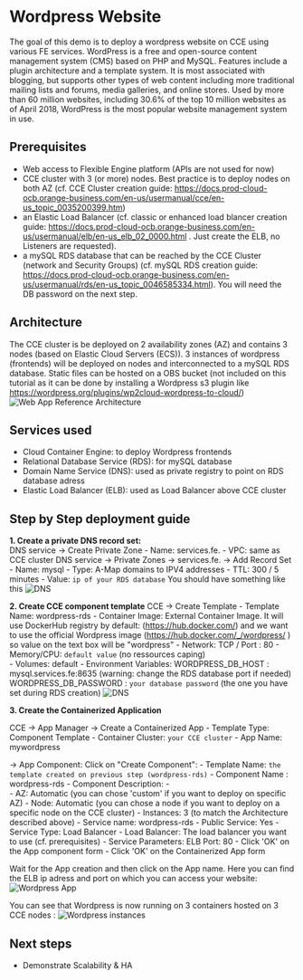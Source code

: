 <!-- TITLE: 2. Wordpress -->
<!-- SUBTITLE: A quick summary of Cce -->

# Wordpress Website 

The goal of this demo is to deploy a wordpress website on CCE using various FE services.
WordPress is a free and open-source content management system (CMS) based on PHP and MySQL. Features include a plugin architecture and a template system. It is most associated with blogging, but supports other types of web content including more traditional mailing lists and forums, media galleries, and online stores. Used by more than 60 million websites, including 30.6% of the top 10 million websites as of April 2018, WordPress is the most popular website management system in use.

## Prerequisites 
- Web access to Flexible Engine platform (APIs are not used for now)
- CCE cluster with 3 (or more) nodes. Best practice is to deploy nodes on both AZ (cf. CCE Cluster creation guide: https://docs.prod-cloud-ocb.orange-business.com/en-us/usermanual/cce/en-us_topic_0035200399.htm) 
- an Elastic Load Balancer  (cf. classic or enhanced load blancer creation guide: https://docs.prod-cloud-ocb.orange-business.com/en-us/usermanual/elb/en-us_elb_02_0000.html . Just create the ELB, no Listeners are requested).
- a mySQL RDS database that can be reached by the CCE Cluster (network and Security Groups) (cf. mySQL RDS creation guide: https://docs.prod-cloud-ocb.orange-business.com/en-us/usermanual/rds/en-us_topic_0046585334.html). You will need the DB password on the next step.

## Architecture
The CCE cluster is be deployed on 2 availability zones (AZ) and contains 3 nodes (based on Elastic Cloud Servers (ECS)). 3 instances of wordpress (frontends) will be deployed on nodes and interconnected to a mySQL RDS database. Static files can be hosted on a OBS bucket (not included on this tutorial as it can be done by installing a Wordpress s3 plugin like https://wordpress.org/plugins/wp2cloud-wordpress-to-cloud/) 
![Web App Reference Architecture](https://obs-public-staticfiles.oss.eu-west-0.prod-cloud-ocb.orange-business.com/Wordpress%20CCE%20RDS%20S3%20%281%29.png)

## Services used
- Cloud Container Engine: to deploy Wordpress frontends 
- Relational Database Service (RDS): for mySQL database 
- Domain Name Service (DNS): used as private registry to point on RDS database adress
- Elastic Load Balancer (ELB): used as Load Balancer above CCE cluster

## Step by Step deployment guide
**1. Create a private DNS record set:**		
		DNS service -> Create Private Zone
		- Name: services.fe.
		- VPC: same as CCE cluster
		DNS service -> Private Zones -> services.fe. -> Add Record Set
		- Name: mysql
		- Type: A-Map domains to IPV4 addresses
		- TTL: 300 / 5 minutes
		- Value: `ip of your RDS database`
		You should have something like this 
		![DNS](https://obs-public-staticfiles.oss.eu-west-0.prod-cloud-ocb.orange-business.com/DNS.png)
		
**2. Create CCE component template**
		CCE -> Create Template
		- Template Name: wordpress-rds
		- Container Image: External Container Image. 
		It will use DockerHub registry by default: (https://hub.docker.com/) and we want to use the official Wordpress image (https://hub.docker.com/_/wordpress/ ) so value on the text box will be "wordpress"
		- Network: TCP / Port : 80
		- Memory/CPU: `default value` (no ressources caping)  
		- Volumes: default
		- Environment Variables: 
		WORDPRESS_DB_HOST : mysql.services.fe:8635 (warning: change the RDS database port if needed)
		WORDPRESS_DB_PASSWORD : `your database password` (the one you have set during RDS creation)
		![DNS](https://obs-public-staticfiles.oss.eu-west-0.prod-cloud-ocb.orange-business.com/CCE%20wordpress.png)

**3. Create the Containerized Application**

CCE -> App Manager -> Create a Containerized App
	- Template Type: Component Template
	- Container Cluster: `your CCE cluster`
	- App Name: mywordpress

-> App Component: Click on "Create Component":
	- Template Name: `the template created on previous step (wordpress-rds)`
	- Component Name : wordpress-rds
	- Component Description: - 		
	- AZ: Automatic (you can chose 'custom' if you want to deploy on specific AZ) 
	- Node: Automatic (you can chose a node if you want to deploy on a specific node on the CCE cluster)
	- Instances: 3 (to match the Architecture described above)
	- Service name: wordpress-rds
	- Public Service: Yes
	- Service Type: Load Balancer
	- Load Balancer: The load balancer you want to use (cf. prerequisites)
	- Service Parameters: ELB Port: 80
	- Click 'OK' on the App component form
	- Click 'OK' on the Containerized App form
		
Wait for the App creation and then click on the App name. Here you can find the ELB ip adress and port on which you can access your website:
![Wordpress App](https://obs-public-staticfiles.oss.eu-west-0.prod-cloud-ocb.orange-business.com/App%20CCE.png)

You can see that Wordpress is now running on 3 containers hosted on 3 CCE nodes :
![Wordpress instances](https://obs-public-staticfiles.oss.eu-west-0.prod-cloud-ocb.orange-business.com/wordpress%20CC%20instances.png)


## Next steps 
- Demonstrate Scalability & HA


